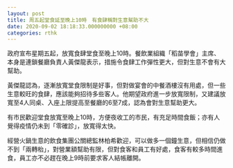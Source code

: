 ```yaml
---
layout: post
title: 周五起堂食延至晚上10時　有食肆稱對生意幫助不大
date: 2020-09-02 18:18:33.000000000 +08:00
categories: rthk
---
```


政府宣布星期五起，放寬食肆堂食至晚上10時。餐飲業組織「稻苗學會」主席、本身是連鎖餐廳負責人黃傑龍表示，措施令食肆工作彈性更大，但對生意不會有大幫助。

黃傑龍認為，逐漸放寬堂食限制是好事，但對做宴會的中餐酒樓沒有用處，但一些生意較旺的食肆，應該能夠招待多些客人。他期望政府進一步放寬限制，又建議放寬至4人同桌、入座上限提高至餐廳的6至7成，認為會對生意幫助更大。

有市民歡迎堂食放寬至晚上10時，方便夜收工的市民，有充足時間食飯；亦有人覺得疫情仍未到「零確診」，放寬得太快。

經營火鍋生意的飲食集團公關總監林柏希歡迎，可以做多一個鐘生意，但相信仍做不到「兩轉枱」，對營業額幫助有限，但對食客和員工有好處，食客有較多時間進食，員工亦不必趕在晚上9時前要求客人結帳離開。
